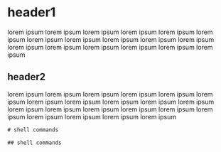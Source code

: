 <!--- PROJECT_TOC -->

# header1

lorem ipsum lorem ipsum lorem ipsum lorem ipsum lorem ipsum lorem ipsum lorem ipsum lorem ipsum lorem ipsum lorem ipsum lorem ipsum lorem ipsum lorem ipsum lorem ipsum lorem ipsum lorem ipsum lorem ipsum 

## header2 

lorem ipsum lorem ipsum lorem ipsum lorem ipsum lorem ipsum lorem ipsum lorem ipsum lorem ipsum lorem ipsum lorem ipsum lorem ipsum lorem ipsum lorem ipsum lorem ipsum lorem ipsum lorem ipsum lorem ipsum lorem ipsum lorem ipsum lorem ipsum lorem ipsum 

```html
# shell commands

## shell commands
```

